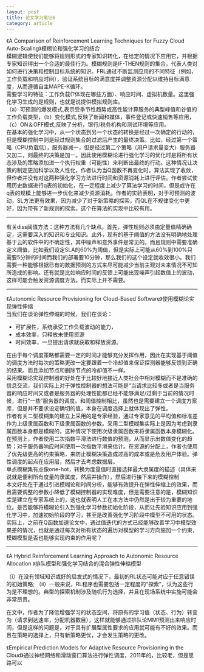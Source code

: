 ```yaml
---
layout: post
title: 论文学习笔记6
category: article
---
```

《A Comparison of Reinforcement Learning Techniques for Fuzzy Cloud Auto-Scaling》模糊论和强化学习的结合<br/>
模糊逻辑使我们能够将规则形式的专家知识转化，在给定的情况下应用它，并根据专家知识得出一个合适的最佳行为。模糊规则是IF-THEN规则的集合，代表人类对如何进行决策和控制目标系统的知识。FRL通过不断监测应用的不同特征（例如，工作负载和响应时间），验证系统目标的满意度并调整资源分配以维持目标满意度，从而遵循自主MAPE-K循环。<br/>
需要学习的特征：工作负载(?体现在哪些方面）、响应时间、虚拟机数量。这里强化学习生成的是规则，也就是说提供模拟规则库。<br/>
（a）可预测的爆发模式,表示受季节性趋势或高性能计算服务的典型峰值和谷值的工作负载类型，（b）变化模式,反映了新闻和媒体，事件登记或快速销售等应用，（c）ON＆OFF模式,反映了分析，银行/税务机构和测试环境等应用。<br/>
在基本的强化学习中，从一个状态到另一个状态的转换是经过一次确定的行动的，但是模糊控制中则是经过规则集合的过滤后产生的最终决策。比如，经过第一个策略（CPU负载低），服务器减一，但是经过第二个策略（用户请求量变大）服务器又加二，则最终的决策是加一。因此使用模糊论进行强化学习的优化时是将所有状态涉及的策略添加进一个执行权重（可能性）来判断出最终的行动。这种情况让决策的制定更加科学以及人性化，作者认为当Q函数不再变化时，算法实现了收敛，但作者并没有对这两种强化学习方法进行时间和资源消耗上进行评估。作者尝试使用历史数据进行q表的初始化，在一定程度上减少了算法学习的时间，但是或许在q表的规模上能够进一步优化来减少资源消耗。作者的实验表明，对于可预测的波动，SL方法更有效果，因为减少了对于新策略的探索，而QL在不规律变化中更好，因为带有了新规则的探索。这个在算法的实现中比较有用。

---

有关diss阈值方法：这种方法有几个缺点。首先，弹性规则必须由定量值精确确定，这需要深入的知识和专业知识。此外，现有的基于阈值的方法没有明确地处理基于云的软件中的不确定性，其中噪声和意外事件是常见的。而且规则中需要准确定义阈值，比如我们设定SLA的60%为阈值，但是实际上可能从60%到100%只需要5分钟的时间而我们的部署要10分钟，那么我们的这个设定就收效很小。我们需要一种能够根据已有的数据预测的方式来尽可能减少当前主观对未来情况不可知所造成的影响。还有就是比如响应时间的反馈上可能出现噪声引起数值上的波动，这样可能会触发资源调度方法。而实际上并不需要。

---
《Autonomic Resource Provisioning for Cloud-Based Software》使用模糊论实现弹性伸缩<br/>
当我们在谈论弹性伸缩的时候，我们在谈论：

* 可扩展性，系统承受工作负载波动的能力，
* 成本效率，只释放未使用资源 
* 时间效率，一旦提出请求就获取和释放资源。

在由于每个调度策略都需要一定的时间才能够充分发挥作用，因此在实现基于阈值的调度方法时每次的策略更改一定要跟着一个冷却值来保证探测器能够反馈到正确的结果。而且添加节点和删除节点的冷却值不一样。<br/>
采用模糊论实现控制器的好处在于比较好地接近人类社会中相对模糊而不是准确的信息交流，我们实际上对于弹性控制器的想法可能是“当请求比较多或者是当服务器的响应时间又或者是服务器的处理性能都已经不能够满足/过剩于当前的情况时候，进行“一些”服务器的调度。和阈值控制相比，虽然也是需要建立一个调度方案库，但是并不要求设定确切的值，本身在调度选择上就体现出了弹性。<br/>
作者有关二型模糊集的建立上采用的是专家经验，通过专家意见的平均值和标准差作为上级隶属函数和下级隶属函数的参数。采用二型模糊集实际上是因为考虑到隶属函数本身都是模糊的，这种情况下使用次级隶属函数来将隶属函数本身模糊化。<br/>
在预测上，作者使用二次指数平滑法进行数值的预测，从而显示出数值变化的趋势；对于服务器响应时间使用一次指数平滑来估计。在资源的分配上，作者也使用了优先级更高的约束策略，来防止模糊决策造成过高的成本或是危及用户体验。弹性调度的起点在应用层，然后才去考虑数据层。<br/>
单点模糊集有点像one-hot，转换为度量值时直接选择最大隶属度的描述（具体来说就是便利所有度量的隶属度，然后并操作），然后进行接下来的模糊控制<br/>
本文好处在于通过引进模糊论和时间分析，能够有效提升在弹性伸缩上的效果，而且需要调整的参数小降低了模糊控制器的实现难度，但是需要注意的是，模糊知识库是建立在专家系统上的，这也就表明人工在本方法中仍然是出于较为重要的地位。是否能够将模糊论引入到强化学习参数初始化阶段，从而让先验知识应用到强化学习中，加速初始阶段的学习，甚至是改善强化学习阶段中模型不可用的状态。实际上，之前在Q函数加速论文中，通过值迭代的方式已经能够改善学习中模型效果差的情况，也就是通过每次对所有状态的遍历对模型的学习方向施加一个约束，模糊模型是否也能够实现约束的作用呢？

---

《A Hybrid Reinforcement Learning Approach to Autonomic Resource Allocation》排队模型和强化学习结合的混合弹性伸缩模型

（i）在没有领域知识或好的启发式的情况下，最初的RL状态可能对应于任意错误的初始策略; （ii）一般来说，RL程序也需要包括一定程度的“探索”，认为这些行为是不理想的。典型的探索机制涉及随机行为选择，并且在现场系统中实施可能会非常昂贵。<br/>

在文中，作者为了降低增强学习的状态空间，将原有的学习值（状态、行为）转变为（请求到达速率，分配机器数目），这样就能够通过排队论MM1预测出来响应时间，但是这样的问题是，对于具有扩展型属性要求的应用就可能有不好的效果。而且在策略的选择上，只有新策略更优，才会发生策略的更改。

《Empirical Prediction Models for Adaptive Resource Provisioning in the Cloud》通过神经网络和滑动窗口算法进行弹性调度，2011年的，比较老，但是思路可以

